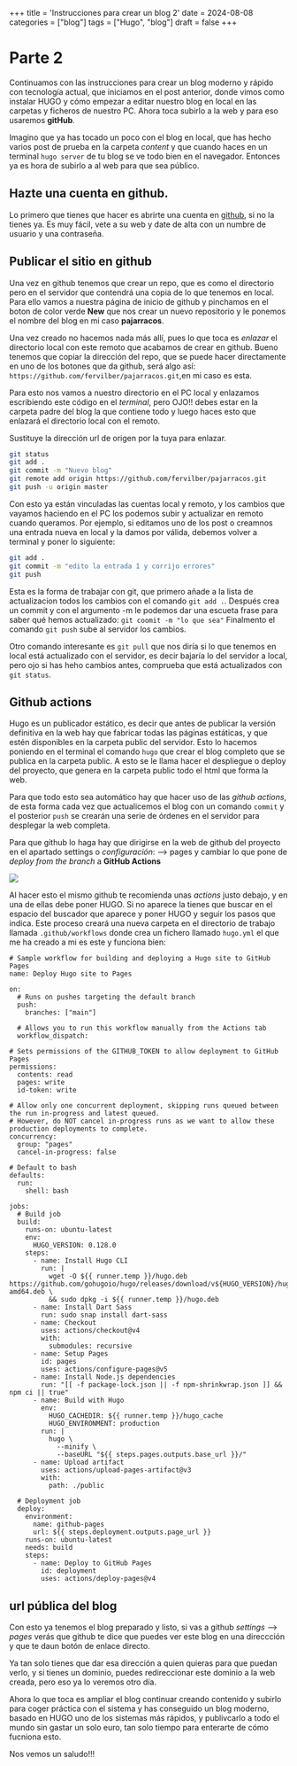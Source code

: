 +++
title = 'Instrucciones para crear un blog 2'
date = 2024-08-08
categories = ["blog"]
tags = ["Hugo", "blog"]
draft = false
+++

# Parte 2
Continuamos con las instrucciones para crear un blog moderno y rápido con tecnología actual, que iniciamos en el post anterior, donde vimos como instalar HUGO y cómo empezar a editar nuestro blog en local en las carpetas y ficheros de nuestro PC. Ahora toca subirlo a la web y para eso usaremos **gitHub**.

Imagino que ya has tocado un poco con el blog en local, que has hecho varios post de prueba en la carpeta *content* y que cuando haces en un terminal `hugo server` de tu blog se ve todo bien en el navegador. Entonces ya es hora de subirlo a al web para que sea público.

## Hazte una cuenta en github.

Lo primero que tienes que hacer es abrirte una cuenta en [github](https://github.com/), si no la tienes ya. Es muy fácil, vete a su web y date de alta con un numbre de usuario y una contraseña.

## Publicar el sitio en github

Una vez en github tenemos que crear un repo, que es como el directorio pero en el servidor que contendrá una copia de lo que tenemos en local. Para ello vamos a nuestra página de inicio de github y pinchamos en el boton de color verde **New** que nos crear un nuevo repositorio y le ponemos el nombre del blog en mi caso **pajarracos**.

Una vez creado no hacemos nada más allí, pues lo que toca es *enlazar* el directorio local con este remoto que acabamos de crear en github. 
Bueno tenemos que copiar la dirección del repo, que se puede hacer directamente en uno de los botones que da github, será algo así: `https://github.com/fervilber/pajarracos.git`,en mi caso es esta.

Para esto nos vamos a nuestro directorio en el PC local y enlazamos escribiendo este código en el *terminal*, pero OJO!! debes estar en la carpeta padre del blog la que contiene todo y luego haces esto que enlazará el directorio local con el remoto.

Sustituye la dirección url de origen por la tuya para enlazar.  

```bash
git status
git add . 
git commit -m "Nuevo blog"
git remote add origin https://github.com/fervilber/pajarracos.git
git push -u origin master
```

Con esto ya están vinculadas las cuentas local y remoto, y los cambios que vayamos haciendo en el PC los podemos subir y actualizar en remoto cuando queramos. Por ejemplo, si editamos uno de los post o creamnos una entrada nueva en local y la damos por válida, debemos volver a terminal y poner lo siguiente:

```bash
git add . 
git commit -m "edito la entrada 1 y corrijo errores"
git push
```
Esta es la forma de trabajar con git, que primero añade a la lista de actualizacion todos los cambios con el comando `git add .`.
Después crea un commit y con el argumento -m le podemos dar una escueta frase para saber qué hemos actualizado: `git coomit -m "lo que sea"`
Finalmento el comando `git push` sube al servidor los cambios.

Otro comando interesante es `git pull` que nos diría si lo que tenemos en local está actualizado con el servidor, es decir bajaría lo del servidor a local, pero ojo  si has heho cambios antes, comprueba que está actualizados con `git status`.


## Github actions

Hugo es un publicador estático, es decir que antes de publicar la versión definitiva en la web hay que fabricar todas las páginas estáticas, y que estén disponibles en la carpeta public del servidor. Esto lo hacemos poniendo en el terminal el comando `hugo` que crear el blog completo que se publica en la carpeta public. A esto se le llama hacer el despliegue o deploy del proyecto, que genera en la carpeta public todo el html que forma la web. 

Para que todo esto sea automático hay que hacer uso de las *github actions*, de esta forma cada vez que actualicemos el blog con un comando `commit` y el posterior `push` se crearán una serie de órdenes en el servidor para desplegar la web completa.

Para que github lo haga hay que dirigirse en la web de github del proyecto en el apartado settings o *configuración*: --> pages y cambiar lo que pone de *deploy from the branch* a **GitHub Actions**

![](https://images.prismic.io/staticmania/60bcb6cc-bed4-4cce-bbae-ef42590c7ad4_Screenshot+2023-09-04+160103.png?auto=compress,format)

Al hacer esto el mismo github te recomienda unas *actions* justo debajo, y en una de ellas debe poner HUGO. Si no aparece la tienes que buscar en el espacio del buscador que aparece y poner HUGO y seguir los pasos que indica. Este proceso creará una nueva carpeta en el directorio de trabajo llamada `.github/workflows` donde crea un fichero llamado `hugo.yml` el que me ha creado a mi es este y funciona bien:

```
# Sample workflow for building and deploying a Hugo site to GitHub Pages
name: Deploy Hugo site to Pages

on:
  # Runs on pushes targeting the default branch
  push:
    branches: ["main"]

  # Allows you to run this workflow manually from the Actions tab
  workflow_dispatch:

# Sets permissions of the GITHUB_TOKEN to allow deployment to GitHub Pages
permissions:
  contents: read
  pages: write
  id-token: write

# Allow only one concurrent deployment, skipping runs queued between the run in-progress and latest queued.
# However, do NOT cancel in-progress runs as we want to allow these production deployments to complete.
concurrency:
  group: "pages"
  cancel-in-progress: false

# Default to bash
defaults:
  run:
    shell: bash

jobs:
  # Build job
  build:
    runs-on: ubuntu-latest
    env:
      HUGO_VERSION: 0.128.0
    steps:
      - name: Install Hugo CLI
        run: |
          wget -O ${{ runner.temp }}/hugo.deb https://github.com/gohugoio/hugo/releases/download/v${HUGO_VERSION}/hugo_extended_${HUGO_VERSION}_linux-amd64.deb \
          && sudo dpkg -i ${{ runner.temp }}/hugo.deb
      - name: Install Dart Sass
        run: sudo snap install dart-sass
      - name: Checkout
        uses: actions/checkout@v4
        with:
          submodules: recursive
      - name: Setup Pages
        id: pages
        uses: actions/configure-pages@v5
      - name: Install Node.js dependencies
        run: "[[ -f package-lock.json || -f npm-shrinkwrap.json ]] && npm ci || true"
      - name: Build with Hugo
        env:
          HUGO_CACHEDIR: ${{ runner.temp }}/hugo_cache
          HUGO_ENVIRONMENT: production
        run: |
          hugo \
            --minify \
            --baseURL "${{ steps.pages.outputs.base_url }}/"
      - name: Upload artifact
        uses: actions/upload-pages-artifact@v3
        with:
          path: ./public

  # Deployment job
  deploy:
    environment:
      name: github-pages
      url: ${{ steps.deployment.outputs.page_url }}
    runs-on: ubuntu-latest
    needs: build
    steps:
      - name: Deploy to GitHub Pages
        id: deployment
        uses: actions/deploy-pages@v4

```


## url pública del blog

Con esto ya tenemos el blog preparado y listo, si vas a github *settings* --> *pages* verás que github te dice que puedes ver este blog en una direccción y que te daun botón de enlace directo.

Ya tan solo tienes que dar esa dirección a quien quieras para que puedan verlo, y si tienes un dominio, puedes redireccionar este dominio a la web creada, pero eso ya lo veremos otro día.

Ahora lo que toca es ampliar el blog continuar creando contenido y subirlo para coger práctica con el sistema y has conseguido un blog moderno, basado en HUGO uno de los sistemas más rápidos, y publivcarlo a todo el mundo sin gastar un solo euro, tan solo tiempo para enterarte de cómo fucniona esto.


Nos vemos un saludo!!!




